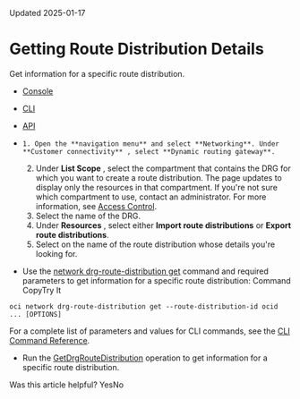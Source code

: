 Updated 2025-01-17
# Getting Route Distribution Details
Get information for a specific route distribution.
  * [Console](https://docs.oracle.com/en-us/iaas/Content/Network/Tasks/drg-rd-get.htm)
  * [CLI](https://docs.oracle.com/en-us/iaas/Content/Network/Tasks/drg-rd-get.htm)
  * [API](https://docs.oracle.com/en-us/iaas/Content/Network/Tasks/drg-rd-get.htm)


  *     1. Open the **navigation menu** and select **Networking**. Under **Customer connectivity** , select **Dynamic routing gateway**.
    2. Under **List Scope** , select the compartment that contains the DRG for which you want to create a route distribution.
The page updates to display only the resources in that compartment. If you're not sure which compartment to use, contact an administrator. For more information, see [Access Control](https://docs.oracle.com/en-us/iaas/Content/Network/Concepts/accesscontrol.htm#Access_Control).
    3. Select the name of the DRG.
    4. Under **Resources** , select either **Import route distributions** or **Export route distributions**. 
    5. Select on the name of the route distribution whose details you're looking for.
  * Use the [network drg-route-distribution get](https://docs.oracle.com/iaas/tools/oci-cli/latest/oci_cli_docs/cmdref/network/drg-route-distribution/get.html) command and required parameters to get information for a specific route distribution:
Command
CopyTry It
```
oci network drg-route-distribution get --route-distribution-id ocid ... [OPTIONS]
```

For a complete list of parameters and values for CLI commands, see the [CLI Command Reference](https://docs.oracle.com/iaas/tools/oci-cli/latest).
  * Run the [GetDrgRouteDistribution](https://docs.oracle.com/iaas/api/#/en/iaas/latest/DrgRouteDistribution/GetDrgRouteDistribution) operation to get information for a specific route distribution.


Was this article helpful?
YesNo


